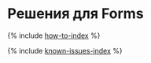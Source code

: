 # Решения для Forms

{% include [how-to-index](how-to/index.md) %}

{% include [known-issues-index](known-issues/index.md) %}